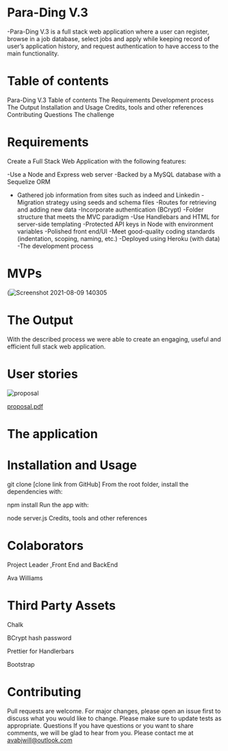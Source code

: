 # Para-Ding V.3

-Para-Ding V.3  is a full stack web application where a user can register, browse in a job database, select jobs and apply while keeping record of user’s application history, and request authentication to have access to the main functionality.

# Table of contents
Para-Ding V.3
Table of contents
The Requirements
Development process
The Output
Installation and Usage
Credits, tools and other references
Contributing
Questions
The challenge

# Requirements 
Create a Full Stack Web Application with the following features:

 -Use a Node and Express web server
 -Backed by a MySQL database with a Sequelize ORM
 - Gathered job information from sites such as indeed and Linkedin
 -Migration strategy using seeds and schema files
 -Routes for retrieving and adding new data
 -Incorporate authentication (BCrypt)
 -Folder structure that meets the MVC paradigm
 -Use Handlebars and HTML for server-side templating
 -Protected API keys in Node with environment variables
 -Polished front end/UI
 -Meet good-quality coding standards (indentation, scoping, naming, etc.)
 -Deployed using Heroku (with data)
-The development process

# MVPs
(![Screenshot 2021-08-09 140305](https://user-images.githubusercontent.com/81047652/128752723-4e8b426e-1852-4ca2-8c2c-709f226166a4.png)

# The Output
With the described process we were able to create an engaging, useful and efficient full stack web application.

# User stories
![proposal](https://user-images.githubusercontent.com/81047652/128753263-1f3297dd-d47a-493e-86a3-ed759d41f2b2.png)

[proposal.pdf](https://github.com/Avabjwill/paradigm-v2/files/6956468/proposal.pdf)

# The application

# Installation and Usage

git clone [clone link from GitHub]
From the root folder, install the dependencies with:

npm install
Run the app with:

node server.js
Credits, tools and other references

# Colaborators
Project Leader ,Front End and BackEnd

Ava Williams 

# Third Party Assets

Chalk

BCrypt hash password

Prettier for Handlerbars

Bootstrap

# Contributing
Pull requests are welcome.
For major changes, please open an issue first to discuss what you would like to change.
Please make sure to update tests as appropriate.
Questions
If you have questions or you want to share comments, we will be glad to hear from you. Please contact me at avabjwill@outlook.com
